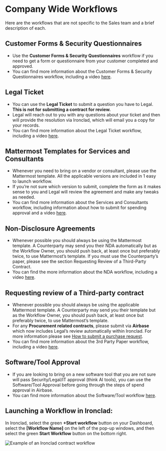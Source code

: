 # Company Wide Workflows

Here are the workflows that are not specific to the Sales team and a brief description of each.

## Customer Forms & Security Questionnaires

* Use the **Customer Forms & Security Questionnaires** workflow if you need to get a form or questionnaire from your customer completed and approved.
* You can find more information about the Customer Forms & Security Questionnaires workflow, including a video [here](https://drive.google.com/drive/folders/1FzoFn9QbSajJhkTotbwKAXpkuA14zKtp?usp=sharing).

## Legal Ticket

* You can use the **Legal Ticket** to submit a question you have to Legal. **This is not for submitting a contract for review.**
* Legal will reach out to you with any questions about your ticket and then will provide the resolution via Ironclad, which will email you a copy for your records.
* You can find more information about the Legal Ticket workflow, including a video [here](https://drive.google.com/drive/folders/1p3DbamDNhl6iNhZ7qM56PQSeZNXkPFgj?usp=sharing).

## Mattermost Templates for Services and Consultants

* Whenever you need to bring on a vendor or consultant, please use the Mattermost template. All the applicable versions are included in 1 easy to launch workflow.
* If you’re not sure which version to submit, complete the form as it makes sense to you and Legal will review the agreement and make any tweaks as needed.
* You can find more information about the Services and Consultants workflow, including information about how to submit for spending approval and a video [here](https://drive.google.com/drive/folders/1wVMrrqW-OoLDJmhMvoO793fXEKl_Xqkl?usp=drive_link).

## Non-Disclosure Agreements

* Whenever possible you should always be using the Mattermost template. A Counterparty may send you their NDA automatically but as the Workflow Owner, you should push back, at least once but preferably twice, to use Mattermost’s template.  If you must use the Counterparty’s paper, please see the section Requesting Review of a Third-Party Contract.
* You can find the more information about the NDA workflow, including a video [here](https://drive.google.com/drive/folders/1mFc7heoplPEGQ9CwMhoieT701xX0QCCP?usp=sharing).

## Requesting review of a Third-party contract

* Whenever possible you should always be using the applicable Mattermost template. A Counterparty may send you their template but as the Workflow Owner, you should push back, at least once but preferably twice, to use Mattermost’s template.
* For any **Procurement related contracts**, please submit via **Airbase** which now includes Legal’s review automatically within Ironclad. For more information please see [How to submit a purchase request](https://handbook.mattermost.com/operations/finance/airbase/how-to-submit-a-purchase-request).
* You can find more information about the 3rd Party Paper workflow, including a video [here](url).

## Software/Tool Approval

* If you are looking to bring on a new software tool that you are not sure will pass Security/Legal/IT approval (think AI tools), you can use the Software/Tool Approval before going through the steps of spend approval in Airbase.
* You can find more information about the Software/Tool workflow [here](https://drive.google.com/drive/folders/1su4jHp3K8nhP7KUBpMRFR8ENHn12siV-?usp=sharing).

## Launching a Workflow in Ironclad:

In Ironclad, select the green **+Start workflow** button on your Dashboard, select the **[Workflow Name]** on the left of the pop-up windows, and then select the green **Start Workflow** button on the bottom right.

![Example of an Ironclad contract workflow](/.gitbook/assets/launching-ironclad-workflow.png "Example of an Ironclad contract workflow")